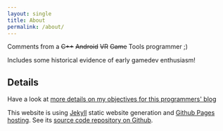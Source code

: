 ```yaml
---
layout: single
title: About
permalink: /about/
---
```


Comments from a ~~C++~~ ~~Android~~ ~~VR~~ ~~Game~~ Tools programmer ;)

Includes some historical evidence of early gamedev enthusiasm!

## Details

Have a look at [more details on my objectives for this programmers' blog][objectives]

This website is using [Jekyll][jekyll] static website generation and [Github Pages hosting][pages]. See its [source code repository on Github][repository].

[objectives]:   http://srombauts.fr/2011/05/05/objectives-of-this-blog/
[jekyll]:       https://jekyllrb.com/
[pages]:        https://pages.github.com/
[repository]:   https://github.com/SRombauts/srombauts.fr
